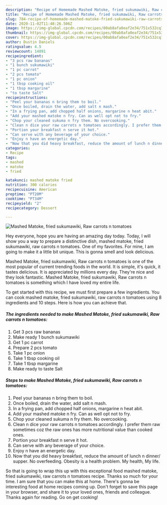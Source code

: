 ```yaml
---
description: "Recipe of Homemade Mashed Matoke, fried sukumawiki, Raw carrots n tomatoes"
title: "Recipe of Homemade Mashed Matoke, fried sukumawiki, Raw carrots n tomatoes"
slug: 784-recipe-of-homemade-mashed-matoke-fried-sukumawiki-raw-carrots-n-tomatoes
date: 2020-11-02T11:48:26.506Z
image: https://img-global.cpcdn.com/recipes/00ab8afa0eaf2e34/751x532cq70/mashed-matoke-fried-sukumawiki-raw-carrots-n-tomatoes-recipe-main-photo.jpg
thumbnail: https://img-global.cpcdn.com/recipes/00ab8afa0eaf2e34/751x532cq70/mashed-matoke-fried-sukumawiki-raw-carrots-n-tomatoes-recipe-main-photo.jpg
cover: https://img-global.cpcdn.com/recipes/00ab8afa0eaf2e34/751x532cq70/mashed-matoke-fried-sukumawiki-raw-carrots-n-tomatoes-recipe-main-photo.jpg
author: Dustin Daniels
ratingvalue: 4.5
reviewcount: 14891
recipeingredient:
- "3 pcs raw bananas"
- "1 bunch sukumawiki"
- "1 pc carrot"
- "2 pcs tomato"
- "1 pc onion"
- "1 tbsp cooking oil"
- "1 tbsp margarine"
- "to taste Salt"
recipeinstructions:
- "Peel your bananas n bring them to boil."
- "Once boiled, drain the water, add salt n mash."
- "In a frying pan, add chopped half onions, margarine n heat abit."
- "Add your mashed matoke n fry. Can as well opt not to fry."
- "Chop your cleaned sukuma n fry them. No overcooking."
- "Clean n dice your raw carrots n tomatoes accordingly. I prefer them raw sometimes coz the raw ones has more nutritional value than cooked ones."
- "Portion your breakfast n serve it hot."
- "Can serve with any beverage of your choice."
- "Enjoy n have an energetic day."
- "Now that you did heavy breakfast, reduce the amount of lunch n dinner/ supper. No overfeeding. Obesity is a health problem. My health, My life."
categories:
- Recipe
tags:
- mashed
- matoke
- fried

katakunci: mashed matoke fried 
nutrition: 300 calories
recipecuisine: American
preptime: "PT20M"
cooktime: "PT34M"
recipeyield: "2"
recipecategory: Dessert

---
```



![Mashed Matoke, fried sukumawiki, Raw carrots n tomatoes](https://img-global.cpcdn.com/recipes/00ab8afa0eaf2e34/751x532cq70/mashed-matoke-fried-sukumawiki-raw-carrots-n-tomatoes-recipe-main-photo.jpg)

Hey everyone, hope you are having an amazing day today. Today, I will show you a way to prepare a distinctive dish, mashed matoke, fried sukumawiki, raw carrots n tomatoes. One of my favorites. For mine, I am going to make it a little bit unique. This is gonna smell and look delicious.



Mashed Matoke, fried sukumawiki, Raw carrots n tomatoes is one of the most popular of current trending foods in the world. It is simple, it's quick, it tastes delicious. It is appreciated by millions every day. They're nice and they look fantastic. Mashed Matoke, fried sukumawiki, Raw carrots n tomatoes is something which I have loved my entire life.


To get started with this recipe, we must first prepare a few ingredients. You can cook mashed matoke, fried sukumawiki, raw carrots n tomatoes using 8 ingredients and 10 steps. Here is how you can achieve that.

<!--inarticleads1-->

##### The ingredients needed to make Mashed Matoke, fried sukumawiki, Raw carrots n tomatoes:

1. Get 3 pcs raw bananas
1. Make ready 1 bunch sukumawiki
1. Get 1 pc carrot
1. Prepare 2 pcs tomato
1. Take 1 pc onion
1. Take 1 tbsp cooking oil
1. Take 1 tbsp margarine
1. Make ready to taste Salt




<!--inarticleads2-->

##### Steps to make Mashed Matoke, fried sukumawiki, Raw carrots n tomatoes:

1. Peel your bananas n bring them to boil.
1. Once boiled, drain the water, add salt n mash.
1. In a frying pan, add chopped half onions, margarine n heat abit.
1. Add your mashed matoke n fry. Can as well opt not to fry.
1. Chop your cleaned sukuma n fry them. No overcooking.
1. Clean n dice your raw carrots n tomatoes accordingly. I prefer them raw sometimes coz the raw ones has more nutritional value than cooked ones.
1. Portion your breakfast n serve it hot.
1. Can serve with any beverage of your choice.
1. Enjoy n have an energetic day.
1. Now that you did heavy breakfast, reduce the amount of lunch n dinner/ supper. No overfeeding. Obesity is a health problem. My health, My life.




So that is going to wrap this up with this exceptional food mashed matoke, fried sukumawiki, raw carrots n tomatoes recipe. Thanks so much for your time. I am sure that you can make this at home. There's gonna be interesting food at home recipes coming up. Don't forget to save this page in your browser, and share it to your loved ones, friends and colleague. Thanks again for reading. Go on get cooking!
